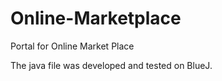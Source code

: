 # Online-Marketplace
Portal for Online Market Place

The java file was developed and tested on BlueJ.
